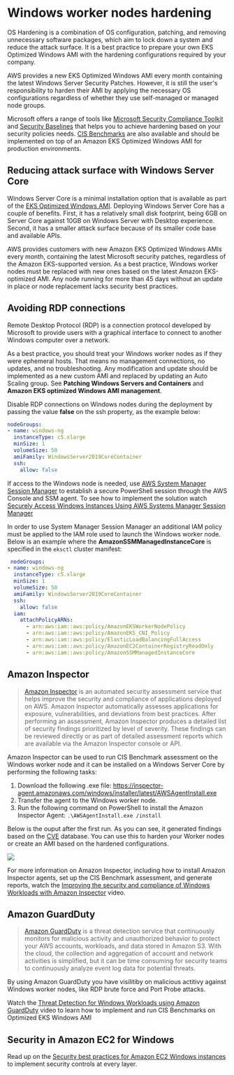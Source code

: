 # Windows worker nodes hardening

OS Hardening is a combination of OS configuration, patching, and removing unnecessary software packages, which aim to lock down a system and reduce the attack surface. It is a best practice to prepare your own EKS Optimized Windows AMI with the hardening configurations required by your company. 

AWS provides a new EKS Optimized Windows AMI every month containing the latest Windows Server Security Patches. However, it is still the user's responsibility to harden their AMI by applying the necessary OS configurations regardless of whether they use self-managed or managed node groups.

Microsoft offers a range of tools like [Microsoft Security Compliance Toolkit](https://www.microsoft.com/en-us/download/details.aspx?id=55319) and [Security Baselines](https://docs.microsoft.com/en-us/windows/security/threat-protection/windows-security-baselines) that helps you to achieve hardening based on your security policies needs. [CIS Benchmarks](https://learn.cisecurity.org/benchmarks?_gl=1*eoog69*_ga*MTgzOTM2NDE0My4xNzA0NDgwNTcy*_ga_3FW1B1JC98*MTcwNDQ4MDU3MS4xLjAuMTcwNDQ4MDU3MS4wLjAuMA..*_ga_N70Z2MKMD7*MTcwNDQ4MDU3MS4xLjAuMTcwNDQ4MDU3MS42MC4wLjA.) are also available and should be implemented on top of an Amazon EKS Optimized Windows AMI for production environments.

## Reducing attack surface with Windows Server Core

Windows Server Core is a minimal installation option that is available as part of the [EKS Optimized Windows AMI](https://docs.aws.amazon.com/eks/latest/userguide/eks-optimized-windows-ami.html). Deploying Windows Server Core has a couple of benefits. First, it has a relatively small disk footprint, being 6GB on Server Core against 10GB on Windows Server with Desktop experience. Second, it has a smaller attack surface because of its smaller code base and available APIs.

AWS provides customers with new Amazon EKS Optimized Windows AMIs every month, containing the latest Microsoft security patches, regardless of the Amazon EKS-supported version. As a best practice, Windows worker nodes must be replaced with new ones based on the latest Amazon EKS-optimized AMI. Any node running for more than 45 days without an update in place or node replacement lacks security best practices.

## Avoiding RDP connections

Remote Desktop Protocol (RDP) is a connection protocol developed by Microsoft to provide users with a graphical interface to connect to another Windows computer over a network. 

As a best practice, you should treat your Windows worker nodes as if they were ephemeral hosts. That means no management connections, no updates, and no troubleshooting. Any modification and update should be implemented as a new custom AMI and replaced by updating an Auto Scaling group. See **Patching Windows Servers and Containers** and **Amazon EKS optimized Windows AMI management**.

Disable RDP connections on Windows nodes during the deployment by passing the value **false** on the ssh property, as the example below:

```yaml 
nodeGroups:
- name: windows-ng
  instanceType: c5.xlarge
  minSize: 1
  volumeSize: 50
  amiFamily: WindowsServer2019CoreContainer
  ssh:
    allow: false
```

If access to the Windows node is needed, use [AWS System Manager Session Manager](https://docs.aws.amazon.com/systems-manager/latest/userguide/session-manager.html) to establish a secure PowerShell session through the AWS Console and SSM agent. To see how to implement the solution watch [Securely Access Windows Instances Using AWS Systems Manager Session Manager](https://www.youtube.com/watch?v=nt6NTWQ-h6o)

In order to use System Manager Session Manager an additional IAM policy must be applied to the IAM role used to launch the Windows worker node. Below is an example where the **AmazonSSMManagedInstanceCore** is specified in the `eksctl` cluster manifest:

```yaml 
 nodeGroups:
- name: windows-ng
  instanceType: c5.xlarge
  minSize: 1
  volumeSize: 50
  amiFamily: WindowsServer2019CoreContainer
  ssh:
    allow: false
  iam:
    attachPolicyARNs:
      - arn:aws:iam::aws:policy/AmazonEKSWorkerNodePolicy
      - arn:aws:iam::aws:policy/AmazonEKS_CNI_Policy
      - arn:aws:iam::aws:policy/ElasticLoadBalancingFullAccess
      - arn:aws:iam::aws:policy/AmazonEC2ContainerRegistryReadOnly
      - arn:aws:iam::aws:policy/AmazonSSMManagedInstanceCore
```

## Amazon Inspector
> [Amazon Inspector](https://aws.amazon.com/inspector/) is an automated security assessment service that helps improve the security and compliance of applications deployed on AWS. Amazon Inspector automatically assesses applications for exposure, vulnerabilities, and deviations from best practices. After performing an assessment, Amazon Inspector produces a detailed list of security findings prioritized by level of severity. These findings can be reviewed directly or as part of detailed assessment reports which are available via the Amazon Inspector console or API.

Amazon Inspector can be used to run CIS Benchmark assessment on the Windows worker node and it can be installed on a Windows Server Core by performing the following tasks:

1. Download the following .exe file:
https://inspector-agent.amazonaws.com/windows/installer/latest/AWSAgentInstall.exe
2. Transfer the agent to the Windows worker node.
3. Run the following command on PowerShell to install the Amazon Inspector Agent: `.\AWSAgentInstall.exe /install`

Below is the ouput after the first run. As you can see, it generated findings based on the [CVE](https://cve.mitre.org/) database. You can use this to harden your Worker nodes or create an AMI based on the hardened configurations.

![](./images/inspector-agent.png)

For more information on Amazon Inspector, including how to install Amazon Inspector agents, set up the CIS Benchmark assessment, and generate reports, watch the [Improving the security and compliance of Windows Workloads with Amazon Inspector](https://www.youtube.com/watch?v=nIcwiJ85EKU) video.

## Amazon GuardDuty
> [Amazon GuardDuty](https://aws.amazon.com/guardduty/) is a threat detection service that continuously monitors for malicious activity and unauthorized behavior to protect your AWS accounts, workloads, and data stored in Amazon S3. With the cloud, the collection and aggregation of account and network activities is simplified, but it can be time consuming for security teams to continuously analyze event log data for potential threats. 

By using Amazon GuardDuty you have visilitiby on malicious actitivy against Windows worker nodes, like RDP brute force and Port Probe attacks. 

Watch the [Threat Detection for Windows Workloads using Amazon GuardDuty](https://www.youtube.com/watch?v=ozEML585apQ) video to learn how to implement and run CIS Benchmarks on Optimized EKS Windows AMI

## Security in Amazon EC2 for Windows
Read up on the [Security best practices for Amazon EC2 Windows instances](https://docs.aws.amazon.com/AWSEC2/latest/WindowsGuide/ec2-security.html) to implement security controls at every layer.
